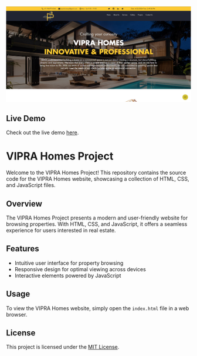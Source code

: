 ![VIPRA Homes](vipra.png)

## Live Demo

Check out the live demo [here](https://tidkeashok007.github.io/html-css-js-vipra_homes/).

# VIPRA Homes Project

Welcome to the VIPRA Homes Project! This repository contains the source code for the VIPRA Homes website, showcasing a collection of HTML, CSS, and JavaScript files.

## Overview

The VIPRA Homes Project presents a modern and user-friendly website for browsing properties. With HTML, CSS, and JavaScript, it offers a seamless experience for users interested in real estate.

## Features

- Intuitive user interface for property browsing
- Responsive design for optimal viewing across devices
- Interactive elements powered by JavaScript

## Usage

To view the VIPRA Homes website, simply open the `index.html` file in a web browser.

## License

This project is licensed under the [MIT License](LICENSE).
